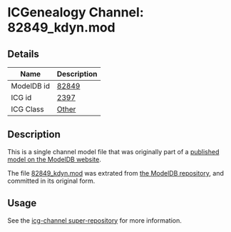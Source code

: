 # ICGenealogy Channel: 82849\_kdyn.mod

## Details

Name | Description
---- | -----------
ModelDB id | [82849](http://senselab.med.yale.edu/ModelDB/ShowModel.cshtml?model=82849)
ICG id | [2397](http://icg.neurotheory.ox.ac.uk/channels/other/2397)
ICG Class | [Other](http://icg.neurotheory.ox.ac.uk/channels/other)

## Description

This is a single channel model file that was originally part of a [published model on the ModelDB website](http://senselab.med.yale.edu/mModelDB/ShowModel.cshtml?model=82849).

The file [82849\_kdyn.mod](82849_kdyn.mod) was extrated from [the ModelDB repository](http://senselab.med.yale.edu/ModelDB/ShowModel.cshtml?model=82849), and committed in its original form.

## Usage

See the [icg-channel super-repository](https://github.com/icgenealogy/icg-channels) for more information.